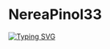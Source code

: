 # NereaPinol33

[![Typing SVG](https://readme-typing-svg.demolab.com/?lines=Hola+soc+Nerea+!!;Benvinguts+al+meu+github)](https://git.io/typing-svg)

